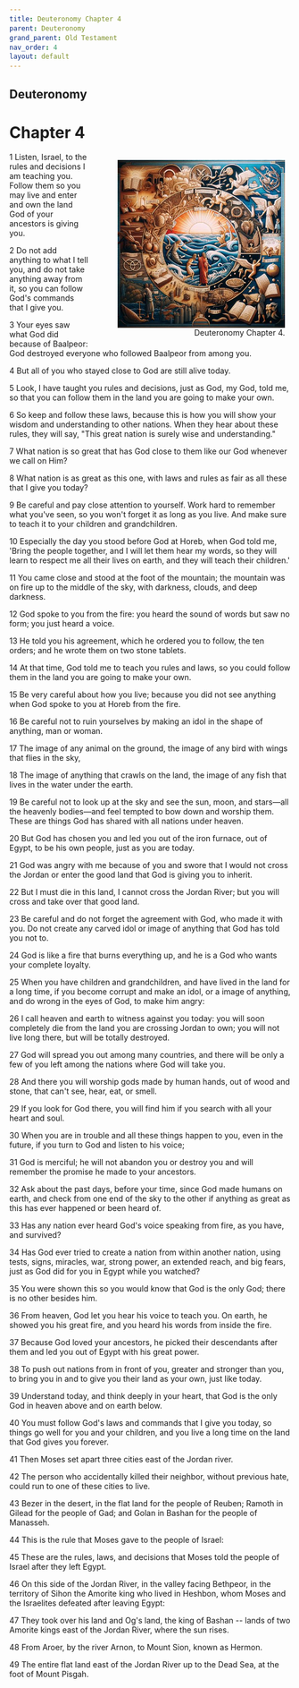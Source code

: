 ```yaml
---
title: Deuteronomy Chapter 4
parent: Deuteronomy
grand_parent: Old Testament
nav_order: 4
layout: default
---
```


## Deuteronomy

# Chapter 4

<figure style="float: right; margin-right: 10px;">
    <img src="/assets/Image/Deuteronomy/500/4.jpg" alt="Deuteronomy Chapter 4" style="width: 300px; height: 300px; float: right;padding-left: 10px;"/>
    <figcaption style="clear: both;text-align: right;">Deuteronomy Chapter 4.</figcaption>
</figure>
1 Listen, Israel, to the rules and decisions I am teaching you. Follow them so you may live and enter and own the land God of your ancestors is giving you.

2 Do not add anything to what I tell you, and do not take anything away from it, so you can follow God's commands that I give you.

3 Your eyes saw what God did because of Baalpeor: God destroyed everyone who followed Baalpeor from among you.

4 But all of you who stayed close to God are still alive today.

5 Look, I have taught you rules and decisions, just as God, my God, told me, so that you can follow them in the land you are going to make your own.

6 So keep and follow these laws, because this is how you will show your wisdom and understanding to other nations. When they hear about these rules, they will say, "This great nation is surely wise and understanding."

7 What nation is so great that has God close to them like our God whenever we call on Him?

8 What nation is as great as this one, with laws and rules as fair as all these that I give you today?

9 Be careful and pay close attention to yourself. Work hard to remember what you've seen, so you won't forget it as long as you live. And make sure to teach it to your children and grandchildren.

10 Especially the day you stood before God at Horeb, when God told me, 'Bring the people together, and I will let them hear my words, so they will learn to respect me all their lives on earth, and they will teach their children.'

11 You came close and stood at the foot of the mountain; the mountain was on fire up to the middle of the sky, with darkness, clouds, and deep darkness.

12 God spoke to you from the fire: you heard the sound of words but saw no form; you just heard a voice.

13 He told you his agreement, which he ordered you to follow, the ten orders; and he wrote them on two stone tablets.

14 At that time, God told me to teach you rules and laws, so you could follow them in the land you are going to make your own.

15 Be very careful about how you live; because you did not see anything when God spoke to you at Horeb from the fire.

16 Be careful not to ruin yourselves by making an idol in the shape of anything, man or woman.

17 The image of any animal on the ground, the image of any bird with wings that flies in the sky,

18 The image of anything that crawls on the land, the image of any fish that lives in the water under the earth.

19 Be careful not to look up at the sky and see the sun, moon, and stars—all the heavenly bodies—and feel tempted to bow down and worship them. These are things God has shared with all nations under heaven.

20 But God has chosen you and led you out of the iron furnace, out of Egypt, to be his own people, just as you are today.

21 God was angry with me because of you and swore that I would not cross the Jordan or enter the good land that God is giving you to inherit.

22 But I must die in this land, I cannot cross the Jordan River; but you will cross and take over that good land.

23 Be careful and do not forget the agreement with God, who made it with you. Do not create any carved idol or image of anything that God has told you not to.

24 God is like a fire that burns everything up, and he is a God who wants your complete loyalty.

25 When you have children and grandchildren, and have lived in the land for a long time, if you become corrupt and make an idol, or a image of anything, and do wrong in the eyes of God, to make him angry:

26 I call heaven and earth to witness against you today: you will soon completely die from the land you are crossing Jordan to own; you will not live long there, but will be totally destroyed.

27 God will spread you out among many countries, and there will be only a few of you left among the nations where God will take you.

28 And there you will worship gods made by human hands, out of wood and stone, that can't see, hear, eat, or smell.

29 If you look for God there, you will find him if you search with all your heart and soul.

30 When you are in trouble and all these things happen to you, even in the future, if you turn to God and listen to his voice;

31 God is merciful; he will not abandon you or destroy you and will remember the promise he made to your ancestors.

32 Ask about the past days, before your time, since God made humans on earth, and check from one end of the sky to the other if anything as great as this has ever happened or been heard of.

33 Has any nation ever heard God's voice speaking from fire, as you have, and survived?

34 Has God ever tried to create a nation from within another nation, using tests, signs, miracles, war, strong power, an extended reach, and big fears, just as God did for you in Egypt while you watched?

35 You were shown this so you would know that God is the only God; there is no other besides him.

36 From heaven, God let you hear his voice to teach you. On earth, he showed you his great fire, and you heard his words from inside the fire.

37 Because God loved your ancestors, he picked their descendants after them and led you out of Egypt with his great power.

38 To push out nations from in front of you, greater and stronger than you, to bring you in and to give you their land as your own, just like today.

39 Understand today, and think deeply in your heart, that God is the only God in heaven above and on earth below.

40 You must follow God's laws and commands that I give you today, so things go well for you and your children, and you live a long time on the land that God gives you forever.

41 Then Moses set apart three cities east of the Jordan river.

42 The person who accidentally killed their neighbor, without previous hate, could run to one of these cities to live.

43 Bezer in the desert, in the flat land for the people of Reuben; Ramoth in Gilead for the people of Gad; and Golan in Bashan for the people of Manasseh.

44 This is the rule that Moses gave to the people of Israel:

45 These are the rules, laws, and decisions that Moses told the people of Israel after they left Egypt.

46 On this side of the Jordan River, in the valley facing Bethpeor, in the territory of Sihon the Amorite king who lived in Heshbon, whom Moses and the Israelites defeated after leaving Egypt:

47 They took over his land and Og's land, the king of Bashan -- lands of two Amorite kings east of the Jordan River, where the sun rises.

48 From Aroer, by the river Arnon, to Mount Sion, known as Hermon.

49 The entire flat land east of the Jordan River up to the Dead Sea, at the foot of Mount Pisgah.


